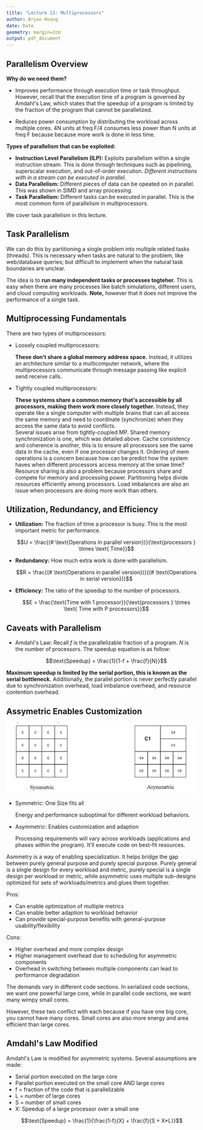 ```yaml
---
title: "Lecture 13: Multiprocessors"
author: Bryan Hoang
date: Date
geometry: margin=2cm
output: pdf_document
---
```

<!-- pandoc example.md -o example.pdf -->

## Parallelism Overview

**Why do we need them?**

- Improves performance through execution time or task throughput. However, recall that the execution time of a program is governed by Amdahl's Law, which states that the speedup of a program is limited by the fraction of the program that cannot be parallelized.

- Reduces power consumption by distributing the workload across multiple cores. 4N units at freq F/4 consumes less power than N units at freq F because because more work is done in less time.

**Types of parallelism that can be exploited:**

- **Instruction Level Parallelism (ILP):** Exploits parallelism within a single instruction stream. This is done through techniques such as pipelining, superscalar execution, and out-of-order execution. *Different instructions with in a stream can be executed in parallel.*
- **Data Parallelism:** Different pieces of data can be opeated on in parallel. This was shown in SIMD and array processing.
- **Task Parallelism:** Different tasks can be executed in parallel. This is the most common form of parallelism in multiprocessors.

We cover task parallelism in this lecture.

## Task Parallelism

We can do this by partitioning a single problem into multiple related tasks (threads). This is necessary when tasks are natural to the problem, like web/database queries; but difficult to implement when the natural task boundaries are unclear.

The idea is to **run many independent tasks or processes togteher.** This is easy when there are many processes like batch simulations, different users, and cloud computing workloads. **Note,** however that it does not improve the performance of a single task.

## Multiprocessing Fundamentals

There are two types of multiprocessors:

- Loosely coupled multiprocessors:
  
  **These don't share a global memory address space.** Instead, it utilizes an architecture similar to a multicomputer network, where the multiprocessors communicate through message passing like explicit send receive calls.

- Tightly coupled multiprocessors:
  
  **These systems share a common memory that's accessible by all processors, making them work more closely together.** Instead, they operate like a single computer with multiple brains that can all access the same memory and need to coordinate (synchronize) when they access the same data to avoid conflicts.
  \
  Several issues arise from tightly-coupled MP. Shared memory synchronization is one, which was detailed above. Cache consistency and coherence is another, this is to ensure all processors see the same data in the cache, even if one processor changes it. Ordering of mem operations is a concern because how can be predict how the system haves when different processors access memory at the smae time?
  \
  Resource sharing is also a problem because processors share and compete for memory and processing power. Partitioning helps divide resources efficiently among processors. Load imbalances are also an issue when processors are doing more work than others.

## Utilization, Redundancy, and Efficiency

- **Utilization:** The fraction of time a processor is busy. This is the most important metric for performance.
  
  $$U = \frac{(# \text{Operations in parallel version})}{\text{processors } \times \text{ Time}}$$

- **Redundancy:** How much extra work is done with parallelism.
  
    $$R = \frac{(# \text{Operations in parallel version})}{(# \text{Operations in serial version})}$$

- **Efficiency:** The ratio of the speedup to the number of processors.
  
    $$E = \frac{\text{Time with 1 processor}}{\text{processors } \times \text{ Time with P processors}}$$

## Caveats with Parallelism

- Amdahl's Law: Recall $f$ is the parallelizable fraction of a program. $N$ is the number of processors. The speedup equation is as follow:

    $$\text{Speedup} = \frac{1}{1-f + \frac{f}{N}}$$

**Maximum speedup is limited by the serial portion, this is known as the serial bottleneck.** Additionally, the parallel portion is never perfectly parallel due to synchronization overhead, load imbalance overhead, and resource contention overhead.

## Assymetric Enables Customization

![ass](./Multiprocessors/image.png)

- Symmetric: One Size fits all
  
  Energy and performance suboptimal for different workload behaviors.

- Asymmetric: Enables customization and adaption
  
  Processing requirements will vary across workloads (applications and phases within the program). It'll execute code on best-fit resources.

Asmmetry is a way of enabling specialization. It helps bridge the gap between purely general purpose and purely special purpose. Purely general is a single design for every workload and metric, purely special is a single design per workload or metric, while asymmetric uses multiple sub-designs optimized for sets of workloads/metrics and glues them together.

Pros:

- Can enable optimization of multiple metrics
- Can enable better adaption to workload behavior
- Can provide special-purpose benefits with general-purpose usability/flexibility

Cons:

- Higher overhead and more complex design
- Higher management overhead due to scheduling for asymmetric components
- Overhead in switching between multiple components can lead to performance degradation

The demands vary in different code sections. In serialized code sections, we want one powerful large core, while in parallel code sections, we want many wimpy small cores.

However, these two conflict with each because if you have one big core, you cannot have many cores. Small cores are also more energy and area efficient than large cores.

## Amdahl's Law Modified

Amdahl's Law is modified for asymmetric systems. Several assumptions are made:

- Serial portion executed on the large core
- Parallel portion executed on the small core AND large cores
- f = fraction of the code that is parallelizable
- L = number of large cores
- S = number of small cores
- X: Speedup of a large processor over a small one

$$\text{Speedup} = \frac{1}{\frac{1-f}{X} + \frac{f}{S + X*L}}$$

